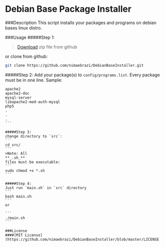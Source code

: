 # Debian Base Package Installer

###Description
This script installs your packages and programs on debian bases linux distro.

###Usage
#####Step 1:
>[Download](https://github.com/nimaebrazi/DebianBaseInstaller) zip file from github

or clone from github:
```bash
git clone https://github.com/nimaebrazi/DebianBaseInstaller.git
```
#####Step 2:
Add your package(s) to `config/programs.list`. Every package must be in one line.
Sample: 
````
apache2 
apache2-doc
mysql-server 
libapache2-mod-auth-mysql
php5
.
.
.
```

#####Step 3:
change directory to `src`:
```
cd src/
```
>Note: All 
**_.sh_** 
files must be executable:
```
sudo chmod +x *.sh
```

#####Step 4:
Just run `main.sh` in `src` directory
```
bash main.sh
```
or

```
./main.sh
```

###License
####[MIT License] (https://github.com/nimaebrazi/DebianBaseInstaller/blob/master/LICENSE.md)

